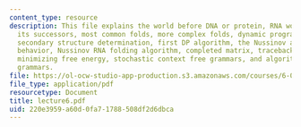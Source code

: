 ```yaml
---
content_type: resource
description: This file explains the world before DNA or protein, RNA world, RNA invented
  its successors, most common folds, more complex folds, dynamic programming algorithmfor
  secondary structure determination, first DP algorithm, the Nussinov algorithm, algorithm
  behavior, Nussinov RNA folding algorithm, completed matrix, traceback pseudocode,
  minimizing free energy, stochastic context free grammars, and algorithms for learning
  grammars.
file: https://ol-ocw-studio-app-production.s3.amazonaws.com/courses/6-096-algorithms-for-computational-biology-spring-2005/220e3959a60d0fa71788508df2d6dbca_lecture6.pdf
file_type: application/pdf
resourcetype: Document
title: lecture6.pdf
uid: 220e3959-a60d-0fa7-1788-508df2d6dbca
---
```

